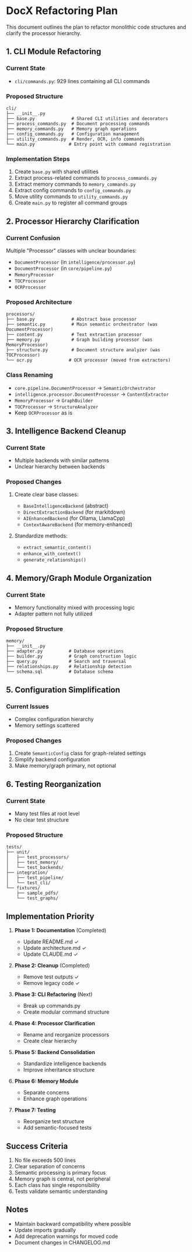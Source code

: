 # DocX Refactoring Plan

This document outlines the plan to refactor monolithic code structures and clarify the processor hierarchy.

## 1. CLI Module Refactoring

### Current State
- `cli/commands.py`: 929 lines containing all CLI commands

### Proposed Structure
```
cli/
├── __init__.py
├── base.py              # Shared CLI utilities and decorators
├── process_commands.py  # Document processing commands
├── memory_commands.py   # Memory graph operations
├── config_commands.py   # Configuration management
├── utility_commands.py  # Render, OCR, info commands
└── main.py             # Entry point with command registration
```

### Implementation Steps
1. Create `base.py` with shared utilities
2. Extract process-related commands to `process_commands.py`
3. Extract memory commands to `memory_commands.py`
4. Extract config commands to `config_commands.py`
5. Move utility commands to `utility_commands.py`
6. Create `main.py` to register all command groups

## 2. Processor Hierarchy Clarification

### Current Confusion
Multiple "Processor" classes with unclear boundaries:
- `DocumentProcessor` (in `intelligence/processor.py`)
- `DocumentProcessor` (in `core/pipeline.py`) 
- `MemoryProcessor`
- `TOCProcessor`
- `OCRProcessor`

### Proposed Architecture
```
processors/
├── base.py              # Abstract base processor
├── semantic.py          # Main semantic orchestrator (was DocumentProcessor)
├── content.py           # Text extraction processor
├── memory.py            # Graph building processor (was MemoryProcessor)
├── structure.py         # Document structure analyzer (was TOCProcessor)
└── ocr.py              # OCR processor (moved from extractors)
```

### Class Renaming
- `core.pipeline.DocumentProcessor` → `SemanticOrchestrator`
- `intelligence.processor.DocumentProcessor` → `ContentExtractor`
- `MemoryProcessor` → `GraphBuilder`
- `TOCProcessor` → `StructureAnalyzer`
- Keep `OCRProcessor` as is

## 3. Intelligence Backend Cleanup

### Current State
- Multiple backends with similar patterns
- Unclear hierarchy between backends

### Proposed Changes
1. Create clear base classes:
   - `BaseIntelligenceBackend` (abstract)
   - `DirectExtractionBackend` (for markitdown)
   - `AIEnhancedBackend` (for Ollama, LlamaCpp)
   - `ContextAwareBackend` (for memory-enhanced)

2. Standardize methods:
   - `extract_semantic_content()`
   - `enhance_with_context()`
   - `generate_relationships()`

## 4. Memory/Graph Module Organization

### Current State
- Memory functionality mixed with processing logic
- Adapter pattern not fully utilized

### Proposed Structure
```
memory/
├── __init__.py
├── adapter.py          # Database operations
├── builder.py          # Graph construction logic
├── query.py            # Search and traversal
├── relationships.py    # Relationship detection
└── schema.sql          # Database schema
```

## 5. Configuration Simplification

### Current Issues
- Complex configuration hierarchy
- Memory settings scattered

### Proposed Changes
1. Create `SemanticConfig` class for graph-related settings
2. Simplify backend configuration
3. Make memory/graph primary, not optional

## 6. Testing Reorganization

### Current State
- Many test files at root level
- No clear test structure

### Proposed Structure
```
tests/
├── unit/
│   ├── test_processors/
│   ├── test_memory/
│   └── test_backends/
├── integration/
│   ├── test_pipeline/
│   └── test_cli/
└── fixtures/
    ├── sample_pdfs/
    └── test_graphs/
```

## Implementation Priority

1. **Phase 1: Documentation** (Completed)
   - Update README.md ✓
   - Update architecture.md ✓
   - Update CLAUDE.md ✓

2. **Phase 2: Cleanup** (Completed)
   - Remove test outputs ✓
   - Remove legacy code ✓

3. **Phase 3: CLI Refactoring** (Next)
   - Break up commands.py
   - Create modular command structure

4. **Phase 4: Processor Clarification**
   - Rename and reorganize processors
   - Create clear hierarchy

5. **Phase 5: Backend Consolidation**
   - Standardize intelligence backends
   - Improve inheritance structure

6. **Phase 6: Memory Module**
   - Separate concerns
   - Enhance graph operations

7. **Phase 7: Testing**
   - Reorganize test structure
   - Add semantic-focused tests

## Success Criteria

1. No file exceeds 500 lines
2. Clear separation of concerns
3. Semantic processing is primary focus
4. Memory graph is central, not peripheral
5. Each class has single responsibility
6. Tests validate semantic understanding

## Notes

- Maintain backward compatibility where possible
- Update imports gradually
- Add deprecation warnings for moved code
- Document changes in CHANGELOG.md